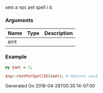 sets a npc pet spell i d.
### Arguments
**Name**|**Type**|**Description**
:---|:---|:---
amt||

### Example

```perl
my $amt = 1;

$npc->SetPetSpellID($amt); # Returns void
```


Generated On 2018-04-29T00:35:14-07:00